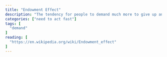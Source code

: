 ```yaml
---
title: "Endowment Effect"
description: "The tendency for people to demand much more to give up an object than they would be willing to pay to acquire it."
categories: ["need to act fast"]
tags: [
  "demand"
]
reading: [
  "https://en.wikipedia.org/wiki/Endowment_effect"
]
---
```


